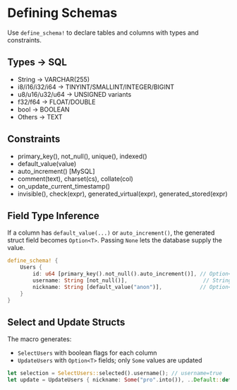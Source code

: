 # Defining Schemas

Use `define_schema!` to declare tables and columns with types and constraints.

## Types → SQL

- String → VARCHAR(255)
- i8/i16/i32/i64 → TINYINT/SMALLINT/INTEGER/BIGINT
- u8/u16/u32/u64 → UNSIGNED variants
- f32/f64 → FLOAT/DOUBLE
- bool → BOOLEAN
- Others → TEXT

## Constraints

- primary_key(), not_null(), unique(), indexed()
- default_value(value)
- auto_increment() [MySQL]
- comment(text), charset(cs), collate(col)
- on_update_current_timestamp()
- invisible(), check(expr), generated_virtual(expr), generated_stored(expr)

## Field Type Inference

If a column has `default_value(...)` or `auto_increment()`, the generated struct field becomes `Option<T>`. Passing `None` lets the database supply the value.

```rust
define_schema! {
    Users {
        id: u64 [primary_key().not_null().auto_increment()], // Option<u64>
        username: String [not_null()],                        // String
        nickname: String [default_value("anon")],            // Option<String>
    }
}
```

## Select and Update Structs

The macro generates:

- `SelectUsers` with boolean flags for each column
- `UpdateUsers` with `Option<T>` fields; only `Some` values are updated

```rust
let selection = SelectUsers::selected().username(); // username=true
let update = UpdateUsers { nickname: Some("pro".into()), ..Default::default() };
```
